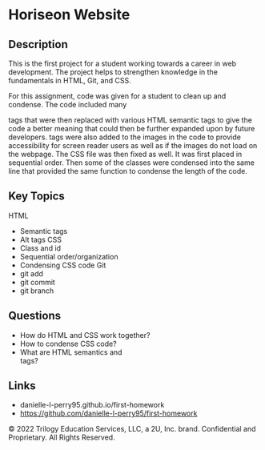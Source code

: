 # Horiseon Website 

## Description

  This is the first project for a student working towards a career in web development. The project helps to strengthen knowledge in the fundamentals in HTML, Git, and CSS. 

  For this assignment, code was given for a student to clean up and condense. The code included many <div> tags that were then replaced with various HTML semantic tags to give the code a better meaning that could then be further expanded upon by future developers. <alt> tags were also added to the images in the code to provide accessibility for screen reader users as well as if the images do not load on the webpage. The CSS file was then fixed as well. It was first placed in sequential order. Then some of the classes were condensed into the same line that provided the same function to condense the length of the code. 
  

## Key Topics
HTML
  * Semantic tags
  * Alt tags
CSS
  * Class and id
  * Sequential order/organization
  * Condensing CSS code 
Git
  * git add
  * git commit
  * git branch

  ## Questions
  * How do HTML and CSS work together?
  * How to condense CSS code?
  * What are HTML semantics and <div> tags?

## Links
* danielle-l-perry95.github.io/first-homework
* https://github.com/danielle-l-perry95/first-homework

© 2022 Trilogy Education Services, LLC, a 2U, Inc. brand. Confidential and Proprietary. All Rights Reserved.
